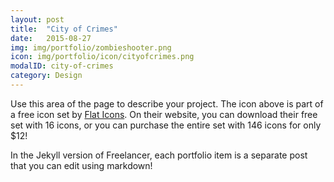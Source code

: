 ```yaml
---
layout: post
title:  "City of Crimes"
date:   2015-08-27
img: img/portfolio/zombieshooter.png
icon: img/portfolio/icon/cityofcrimes.png
modalID: city-of-crimes
category: Design
---
```

Use this area of the page to describe your project. The icon above is part of a free icon set by [Flat Icons][flat-icons-link]. On their website, you can download their free set with 16 icons, or you can purchase the entire set with 146 icons for only $12!

In the Jekyll version of Freelancer, each portfolio item is a separate post that you can edit using markdown!

[flat-icons-link]: https://sellfy.com/p/8Q9P/jV3VZ/